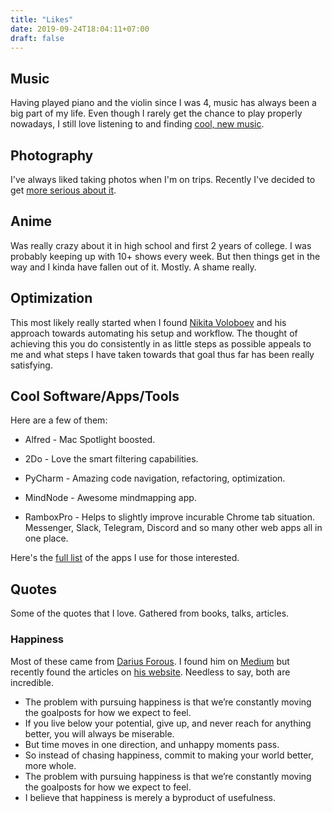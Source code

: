 ```yaml
---
title: "Likes"
date: 2019-09-24T18:04:11+07:00
draft: false
---
```


## Music

Having played piano and the violin since I was 4, music has always been a big part of my life. Even though I rarely get the chance to play properly nowadays, I still love listening to and finding [cool, new music](https://open.spotify.com/user/sawittan).

## Photography

I've always liked taking photos when I'm on trips. Recently I've decided to get [more serious about it](https://www.instagram.com/tansawit/).

## Anime

Was really crazy about it in high school and first 2 years of college. I was probably keeping up with 10+ shows every week. But then things get in the way and I kinda have fallen out of it. Mostly. A shame really.

## Optimization

This most likely really started when I found [Nikita Voloboev](https://nikitavoloboev.xyz/) and his approach towards automating his setup and workflow. The thought of achieving this you do consistently in as little steps as possible appeals to me and what steps I have taken towards that goal thus far has been really satisfying.

## Cool Software/Apps/Tools

Here are a few of them:

- Alfred - Mac Spotlight boosted.

- 2Do - Love the smart filtering capabilities.

- PyCharm - Amazing code navigation, refactoring, optimization.

- MindNode - Awesome mindmapping app.
  
- RamboxPro - Helps to slightly improve incurable Chrome tab situation. Messenger, Slack, Telegram, Discord and so many other web apps all in one place.

Here's the [full list](https://github.com/tansawit/my-mac-setup) of the apps I use for those interested.

## Quotes

Some of the quotes that I love. Gathered from books, talks, articles.

### Happiness

Most of these came from [Darius Forous](https://dariusforoux.com/). I found him on [Medium](https://medium.com/@dariusforoux) but recently found the articles on [his website](https://dariusforoux.com/blog/). Needless to say, both are incredible.

- The problem with pursuing happiness is that we’re constantly moving the goalposts for how we expect to feel.
- If you live below your potential, give up, and never reach for anything better, you will always be miserable.
- But time moves in one direction, and unhappy moments pass.
- So instead of chasing happiness, commit to making your world better, more whole.
- The problem with pursuing happiness is that we’re constantly moving the goalposts for how we expect to feel.
- I believe that happiness is merely a byproduct of usefulness.
  